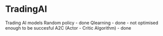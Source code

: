 # TradingAI
Trading AI models
Random policy - done
Qlearning - done - not optimised enough to be succesful
A2C (Actor - Critic Algorithm) - done

